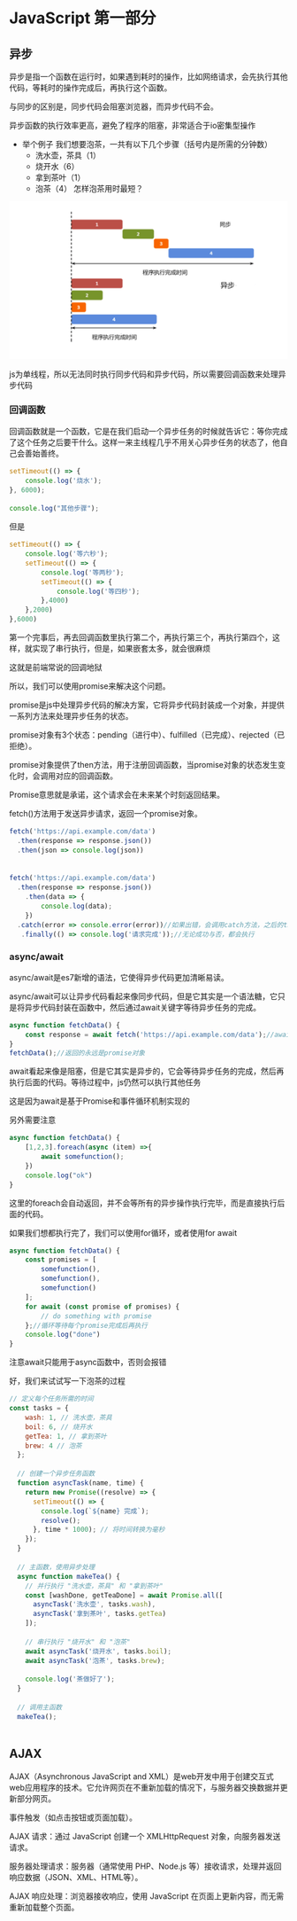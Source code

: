 # JavaScript 第一部分
## 异步
异步是指一个函数在运行时，如果遇到耗时的操作，比如网络请求，会先执行其他代码，等耗时的操作完成后，再执行这个函数。

与同步的区别是，同步代码会阻塞浏览器，而异步代码不会。

异步函数的执行效率更高，避免了程序的阻塞，非常适合于io密集型操作

* 举个例子
我们想要泡茶，一共有以下几个步骤（括号内是所需的分钟数）
  - 洗水壶，茶具（1）
  - 烧开水（6）
  - 拿到茶叶（1）
  - 泡茶（4）
怎样泡茶用时最短？

<img src="./img/js1.png">

js为单线程，所以无法同时执行同步代码和异步代码，所以需要回调函数来处理异步代码

### 回调函数

回调函数就是一个函数，它是在我们启动一个异步任务的时候就告诉它：等你完成了这个任务之后要干什么。这样一来主线程几乎不用关心异步任务的状态了，他自己会善始善终。

```javascript
setTimeout(() => {
    console.log('烧水');
}, 6000);

console.log("其他步骤");

```
但是
```javascript
setTimeout(() => {
    console.log('等六秒');
    setTimeout(() => {
        console.log('等两秒');
        setTimeout(() => {
            console.log('等四秒');
        },4000)
    },2000)
},6000)
```
第一个完事后，再去回调函数里执行第二个，再执行第三个，再执行第四个，这样，就实现了串行执行，但是，如果嵌套太多，就会很麻烦

这就是前端常说的回调地狱

所以，我们可以使用promise来解决这个问题。

promise是js中处理异步代码的解决方案，它将异步代码封装成一个对象，并提供一系列方法来处理异步任务的状态。

promise对象有3个状态：pending（进行中）、fulfilled（已完成）、rejected（已拒绝）。

promise对象提供了then方法，用于注册回调函数，当promise对象的状态发生变化时，会调用对应的回调函数。

Promise意思就是承诺，这个请求会在未来某个时刻返回结果。

fetch()方法用于发送异步请求，返回一个promise对象。

```javascript
fetch('https://api.example.com/data')
  .then(response => response.json())
  .then(json => console.log(json))


fetch('https://api.example.com/data')
  .then(response => response.json())
    .then(data => {
        console.log(data);
    })
  .catch(error => console.error(error))//如果出错，会调用catch方法，之后的then方法不会执行
   .finally(() => console.log('请求完成'));//无论成功与否，都会执行
```
### async/await

async/await是es7新增的语法，它使得异步代码更加清晰易读。

async/await可以让异步代码看起来像同步代码，但是它其实是一个语法糖，它只是将异步代码封装在函数中，然后通过await关键字等待异步任务的完成。

```javascript
async function fetchData() {
    const response = await fetch('https://api.example.com/data');//await等待请求完成后返回结果
}
fetchData();//返回的永远是promise对象
```
await看起来像是阻塞，但是它其实是异步的，它会等待异步任务的完成，然后再执行后面的代码。等待过程中，js仍然可以执行其他任务

这是因为await是基于Promise和事件循环机制实现的

另外需要注意
```javascript
async function fetchData() {
    [1,2,3].foreach(async (item) =>{
        await somefunction();
    })
    console.log("ok")
}
```
这里的foreach会自动返回，并不会等所有的异步操作执行完毕，而是直接执行后面的代码。

如果我们想都执行完了，我们可以使用for循环，或者使用for await

```javascript
async function fetchData() {
    const promises = [
        somefunction(),
        somefunction(),
        somefunction()
    ];
    for await (const promise of promises) {
        // do something with promise
    };//循环等待每个promise完成后再执行
    console.log("done")
}
```
注意await只能用于async函数中，否则会报错

好，我们来试试写一下泡茶的过程

```javascript
// 定义每个任务所需的时间
const tasks = {
    wash: 1, // 洗水壶，茶具
    boil: 6, // 烧开水
    getTea: 1, // 拿到茶叶
    brew: 4 // 泡茶
  };
  
  // 创建一个异步任务函数
  function asyncTask(name, time) {
    return new Promise((resolve) => {
      setTimeout(() => {
        console.log(`${name} 完成`);
        resolve();
      }, time * 1000); // 将时间转换为毫秒
    });
  }
  
  // 主函数，使用异步处理
  async function makeTea() {
    // 并行执行 "洗水壶，茶具" 和 "拿到茶叶"
    const [washDone, getTeaDone] = await Promise.all([
      asyncTask('洗水壶', tasks.wash),
      asyncTask('拿到茶叶', tasks.getTea)
    ]);
  
    // 串行执行 "烧开水" 和 "泡茶"
    await asyncTask('烧开水', tasks.boil);
    await asyncTask('泡茶', tasks.brew);
  
    console.log('茶做好了');
  }
  
  // 调用主函数
  makeTea();
  
```

## AJAX
AJAX（Asynchronous JavaScript and XML）是web开发中用于创建交互式web应用程序的技术。它允许网页在不重新加载的情况下，与服务器交换数据并更新部分网页。

事件触发（如点击按钮或页面加载）。

AJAX 请求：通过 JavaScript 创建一个 XMLHttpRequest 对象，向服务器发送请求。

服务器处理请求：服务器（通常使用 PHP、Node.js 等）接收请求，处理并返回响应数据（JSON、XML、HTML等）。

AJAX 响应处理：浏览器接收响应，使用 JavaScript 在页面上更新内容，而无需重新加载整个页面。

